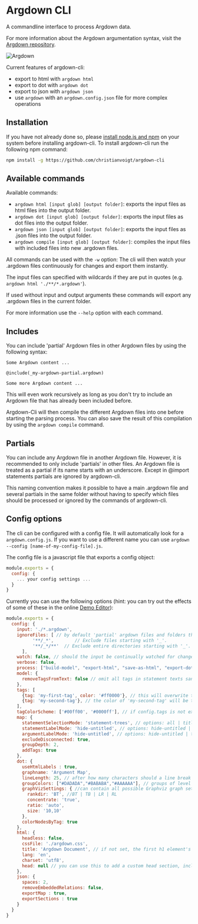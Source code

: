 # Argdown CLI

A commandline interface to process Argdown data.

For more information about the Argdown argumentation syntax, visit the [Argdown repository](https://github.com/christianvoigt/argdown).

![Argdown](https://cdn.rawgit.com/christianvoigt/argdown-cli/master/argdown-mark.svg)

Current features of argdown-cli:

  - export to html with `argdown html`
  - export to dot  with `argdown dot`
  - export to json with `argdown json`
  - use `argdown` with an `argdown.config.json` file for more complex operations

## Installation

If you have not already done so, please [install node.js and npm](https://docs.npmjs.com/getting-started/installing-node) on your system before installing argdown-cli. To install argdown-cli run the following npm command:

```bash
npm install -g https://github.com/christianvoigt/argdown-cli
```

## Available commands

Available commands:

  - `argdown html [input glob] [output folder]`: exports the input files as html files into the output folder.
  - `argdown dot [input glob] [output folder]`: exports the input files as dot files into the output folder.
  - `argdown json [input glob] [output folder]`: exports the input files as .json files into the output folder.
  - `argdown compile [input glob] [output folder]`: compiles the input files with included files into new .argdown files.
  
All commands can be used with the `-w` option: The cli will then watch your .argdown files continuously for changes and export them instantly.

The input files can specified with wildcards if they are put in quotes (e.g. `argdown html './**/*.argdown'`).

If used without input and output arguments these commands will export any .argdown files in the current folder.

For more information use the `--help` option with each command.

## Includes

You can include 'partial' Argdown files in other Argdown files by using the following syntax:

````
Some Argdown content ...

@include(_my-argdown-partial.argdown)

Some more Argdown content ...
````

This will even work recursively as long as you don't try to include an Argdown file that has already been included before.

Argdown-Cli will then compile the different Argdown files into one before starting the parsing process. You can also save the result of this compilation by using the `argdown compile` command.

## Partials

You can include any Argdown file in another Argdown file. However, it is recommended to only include 'partials' in other files. An Argdown file is treated as a partial if its name starts with an underscore. Except in @import statements partials are ignored by argdown-cli. 

This naming convention makes it possible to have a main .argdown file and several partials in the same folder without having to specify which files should be processed or ignored by the commands of argdown-cli.

## Config options

The cli can be configured with a config file. It will automatically look for a `argdown.config.js`. If you want to use a different name you can use `argdown --config [name-of-my-config-file].js`.

The config file is a javascript file that exports a config object: 

```JavaScript
module.exports = {
  config: {
    ... your config settings ...
  }
}
```

Currently you can use the following options (hint: you can try out the effects of some of these in the online [Demo Editor](http://christianvoigt.github.io/argdown)):

```JavaScript
module.exports = {
  config: {
    input: './*.argdown',
    ignoreFiles: [ // by default 'partial' argdown files and folders that start with an underscore are ignored
          '**/_*',        // Exclude files starting with '_'.
          '**/_*/**'  // Exclude entire directories starting with '_'.
      ],
    watch: false, // should the input be continually watched for changes?
    verbose: false,
    process: ["build-model", "export-html", "save-as-html", "export-dot", "save-as-dot",], //just as an example, this will export to html and dot at the same time. If a process is defined, the config file can be run without a command (by entering `argdown`)
    model: {
      removeTagsFromText: false // omit all tags in statement texts sand argument descriptions
    },
    tags: [
      {tag: 'my-first-tag', color: '#ff0000'}, // this will overwrite tagColorScheme[0]
      {tag: 'my-second-tag'}, // the color of 'my-second-tag' will be tagColorScheme[1]
    ],
    tagColorScheme: ['#00ff00', '#0000ff'], // if config.tags is not existing, tag colors will be applied in the order of occurrence in the Argdown file, otherwise the order in config tags determines tag colors
    map: {
      statementSelectionMode: 'statement-trees', // options: all | titled | roots | statement-trees | with-relations
      statementLabelMode: 'hide-untitled', // options: hide-untitled | title | description
      argumentLabelMode: 'hide-untitled', // options: hide-untitled | title | text
      excludeDisconnected: true,
      groupDepth: 2,
      addTags: true
    },
    dot: {
      useHtmlLabels : true,
      graphname: 'Argument Map',
      lineLength: 25, // after how many characters should a line break be inserted?
      groupColors: ["#DADADA","#BABABA","#AAAAAA"], // groups of level 0 will be colored with groupColors[0]
      graphVizSettings: { //can contain all possible Graphviz graph settings
        rankdir: 'BT', //BT | TB | LR | RL
        concentrate: 'true',
        ratio: 'auto',
        size: '10,10'
      },
      colorNodesByTag: true      
    },
    html: {
      headless: false,
      cssFile: './argdown.css',
      title: 'Argdown Document', // if not set, the first h1 element's content will be taken
      lang: 'en',
      charset: 'utf8',
      head: null // you can use this to add a custom head section, including doctype and opening html tag 
    },
    json: {
      spaces: 2,
      removeEmbeddedRelations: false,
      exportMap : true,
      exportSections : true
    }
  }
}
```
